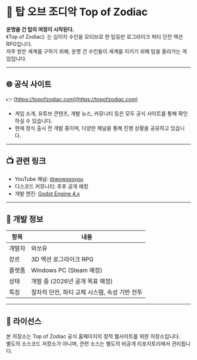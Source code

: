 # 🗼 탑 오브 조디악 Top of Zodiac

**운명을 건 탑의 여정이 시작된다.**  
《Top of Zodiac》는 십이지 수인을 모티브로 한 탑등반 로그라이크 파티 던전 액션 RPG입니다.  
저주 받은 세계를 구하기 위해, 운명 건 수인들이 세계를 지키기 위해 탑을 올라가는 게임입니다.

---

## 🌐 공식 사이트

👉 [https://topofzodiac.com](https://topofzodiac.com)

- 게임 소개, 유튜브 콘텐츠, 개발 뉴스, 커뮤니티 등은 모두 공식 사이트를 통해 확인하실 수 있습니다.
- 현재 정식 출시 전 개발 중이며, 다양한 채널을 통해 진행 상황을 공유하고 있습니다.

---

## 📺 관련 링크

- YouTube 채널: [@wowssoyou](https://youtube.com/@wowssoyou)
- 디스코드 커뮤니티: 추후 공개 예정
- 개발 엔진: [Godot Engine 4.x](https://godotengine.org)

---

## 📌 개발 정보

| 항목        | 내용                         |
|-------------|------------------------------|
| 개발자      | 와쏘유                       |
| 장르        | 3D 액션 로그라이크 RPG       |
| 플랫폼      | Windows PC (Steam 예정)      |
| 상태        | 개발 중 (2026년 공개 목표 예정)    |
| 특징        | 절차적 던전, 파티 교체 시스템, 속성 기반 전투 |

---

## 📝 라이선스

본 저장소는 Top of Zodiac 공식 홈페이지의 정적 웹사이트를 위한 저장소입니다.  
별도의 소스코드 저장소가 아니며, 관련 소스는 별도의 비공개 리포지토리에서 관리됩니다.
